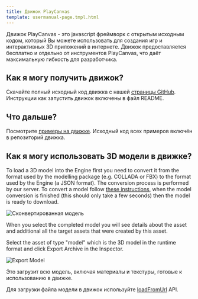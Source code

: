 ```yaml
---
title: Движок PlayCanvas
template: usermanual-page.tmpl.html
---
```


Движок PlayCanvas - это javascript фреймворк с открытым исходным кодом, который Вы можете использовать для создания игр и интерактивных 3D приложений в интернете. Движок предоставляется бесплатно и отдельно от инструментов PlayCanvas, что даёт максимальную гибкость для разработчика.

## Как я могу получить движок?

Скачайте полный исходный код движка с  нашей [страницы GitHub][1]. Инструкции как запустить движок включены в файл README.

## Что дальше?

Посмотрите [примеры на движке][2]. Исходный код всех примеров включён в репозиторий движка.

## Как я могу использовать 3D модели в движке?

To load a 3D model into the Engine first you need to convert it from the format used by the modelling package (e.g. COLLADA or FBX) to the format used by the Engine (a JSON format). The conversion process is performed by our server. To convert a model follow [these instructions][3], when the model conversion is finished (this should only take a few seconds) then the model is ready to download.

![Сконвертированная модель][6]

When you select the completed model you will see details about the asset and additional all the target assets that were created by this asset.

Select the asset of type "model" which is the 3D model in the runtime format and click Export Archive in the Inspector.

![Export Model][7]

Это загрузит всю модель, включая материалы и текстуры, готовые к использованию в движке.

Для загрузки файла модели в движок используйте [loadFromUrl][5] API.

[1]: https://github.com/playcanvas/engine
[2]: http://playcanvas.github.io
[3]: /user-manual/assets/importing/
[4]: /user-manual/glossary/#target_asset
[5]: /engine/api/stable/symbols/pc.AssetRegistry.html#loadFromUrl
[6]: /images/user-manual/editor/assets-completed.png
[7]: /images/user-manual/editor/export-archive.jpg

